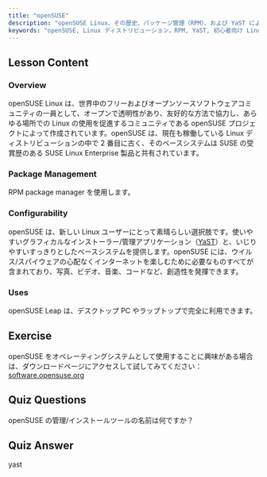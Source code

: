 ```yaml
---
title: "openSUSE"
description: "openSUSE Linux、その歴史、パッケージ管理（RPM）、および YaST による設定可能性について学びます。openSUSE が初心者にとって素晴らしい理由を発見してください。"
keywords: "openSUSE, Linux ディストリビューション，RPM, YaST, 初心者向け Linux, openSUSE チュートリアル，Linux ガイド"
---
```


## Lesson Content

### Overview

openSUSE Linux は、世界中のフリーおよびオープンソースソフトウェアコミュニティの一員として、オープンで透明性があり、友好的な方法で協力し、あらゆる場所での Linux の使用を促進するコミュニティである openSUSE プロジェクトによって作成されています。openSUSE は、現在も稼働している Linux ディストリビューションの中で 2 番目に古く、そのベースシステムは SUSE の受賞歴のある SUSE Linux Enterprise 製品と共有されています。

### Package Management

RPM package manager を使用します。

### Configurability

openSUSE は、新しい Linux ユーザーにとって素晴らしい選択肢です。使いやすいグラフィカルなインストーラー/管理アプリケーション（[YaST](http://yast.github.io/)）と、いじりやすいすっきりとしたベースシステムを提供します。openSUSE には、ウイルス/スパイウェアの心配なくインターネットを楽しむために必要なものすべてが含まれており、写真、ビデオ、音楽、コードなど、創造性を発揮できます。

### Uses

openSUSE Leap は、デスクトップ PC やラップトップで完全に利用できます。

## Exercise

openSUSE をオペレーティングシステムとして使用することに興味がある場合は、ダウンロードページにアクセスして試してみてください：[software.opensuse.org](https://software.opensuse.org/)

## Quiz Questions

openSUSE の管理/インストールツールの名前は何ですか？

## Quiz Answer

yast

